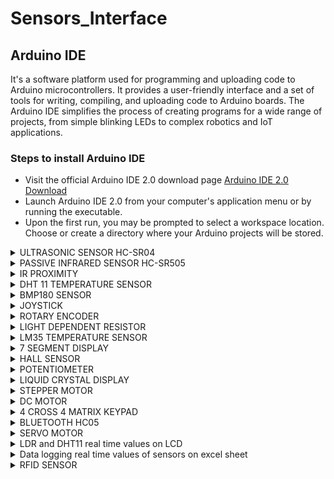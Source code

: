 # Sensors_Interface

## Arduino IDE

It's a software platform used for programming and uploading code to Arduino microcontrollers. It provides a user-friendly interface and a set of tools for writing, compiling, and uploading code to Arduino boards. The Arduino IDE simplifies the process of creating programs for a wide range of projects, from simple blinking LEDs to complex robotics and IoT applications.

### Steps to install Arduino IDE

- Visit the official Arduino IDE 2.0 download page  [Arduino IDE 2.0 Download](https://www.arduino.cc/en/software)
- Launch Arduino IDE 2.0 from your computer's application menu or by running the executable.
- Upon the first run, you may be prompted to select a workspace location. Choose or create a directory where your Arduino projects will be stored.

<details>
  
<summary> ULTRASONIC SENSOR HC-SR04 </summary>
<br>

### source code
```
const int trigPin = 9;  // Trigger pin of the ultrasonic sensor
const int echoPin = 10; // Echo pin of the ultrasonic sensor

void setup() {
  Serial.begin(9600);   // Initialize serial communication
  pinMode(trigPin, OUTPUT);
  pinMode(echoPin, INPUT);
}

void loop() {
  // Send a pulse to the ultrasonic sensor
  digitalWrite(trigPin, LOW);
  delayMicroseconds(2);
  digitalWrite(trigPin, HIGH);
  delayMicroseconds(10);
  digitalWrite(trigPin, LOW);

  // Measure the time it takes for the pulse to return
  long duration = pulseIn(echoPin, HIGH);

  // Calculate distance in centimeters (speed of sound is approximately 343 meters per second)
  int distance = duration * 0.034 / 2;

  // Print the distance to the serial monitor
  Serial.print("Distance: ");
  Serial.print(distance);
  Serial.println(" cm");

  delay(1000);  // Wait for a second before taking another measurement
}
```

### circuit diagram


![image](https://github.com/benedict04/Sensors_Interface/assets/109859485/6733b224-4521-4b32-9e22-fc2c493f70f8)


### wiring

+ Connect the VCC pin of the ultrasonic sensor to the 5V pin on the Arduino
+ Connect the GND pin of the ultrasonic sensor to the GND pin on the Arduino.
+ Connect the Trig pin of the ultrasonic sensor to Digital Pin 9 on the Arduino.
+ Connect the Echo pin of the ultrasonic sensor to Digital Pin 10 on the Arduino.


### output

![us_ss](https://github.com/benedict04/Sensors_Interface/assets/109859485/013d6da6-5eb2-4e48-bccc-c73cf5b73354)


</details>

<details>
<summary> PASSIVE INFRARED SENSOR HC-SR505 </summary>
<br>

### source code

```
const int pirPin = 2;  // PIR sensor output pin

void setup() {
  Serial.begin(9600);   // Initialize serial communication
  pinMode(pirPin, INPUT);
}

void loop() {
  int motionState = digitalRead(pirPin);

  if (motionState == HIGH) {
    Serial.println("Motion detected!");
  } else {
    Serial.println("No motion detected");
  }

  delay(1000);  // Delay to avoid rapid serial print
}

```

### circuit diagram


![image](https://github.com/benedict04/Sensors_Interface/assets/109859485/fbab9bd3-5158-49ea-90eb-96b0b4a954f1)


### wiring
+ Connect the VCC pin of the PIR sensor to the 5V pin on the Arduino.
+ Connect the GND pin of the PIR sensor to the GND pin on the Arduino.
+ Connect the OUT (or DOUT) pin of the PIR sensor to Digital Pin 2 on the Arduino.


### output


![PIR_SS](https://github.com/benedict04/Sensors_Interface/assets/109859485/fe1c3f0b-db68-4d74-942b-f32de6cc465d)


</details>

<details>
<summary> IR PROXIMITY </summary>
<br>

### source code

```
const int irSensorPin = 2;  // Digital pin connected to the output of the IR proximity sensor

void setup() {
  Serial.begin(9600);       // Initialize serial communication
  pinMode(irSensorPin, INPUT);
}

void loop() {
  // Read the digital output from the IR proximity sensor
  int proximityValue = digitalRead(irSensorPin);

  // Print the result to the Serial Monitor
  if (proximityValue == HIGH) {
    Serial.println("Object detected!");
  } else {
    Serial.println("No object detected");
  }

  delay(500);  // Delay for stability
}
```

### circuit diagram

![image](https://github.com/benedict04/Sensors_Interface/assets/109859485/b2827089-1a27-4a80-b60d-7a961a2f328b)


### wiring

+ Connect the sensor's VCC to the Arduino's 5V.
+ Connect the sensor's GND to the Arduino's GND.
+ Connect the sensor's OUT to the Arduino's Digital Pin 2.


### output

![irp_ss](https://github.com/benedict04/Sensors_Interface/assets/109859485/9492c888-4eb5-4aba-bc75-660354ac7aaf)


</details>

<details>
<summary> DHT 11 TEMPERATURE SENSOR </summary>
<br>

### source code

```
#include <DHT.h>

#define DHTPIN 2      // Digital pin connected to the DHT sensor
#define DHTTYPE DHT11 // DHT sensor type (DHT11 or DHT22)

DHT dht(DHTPIN, DHTTYPE);

void setup() {
  Serial.begin(9600);
  dht.begin();
}

void loop() {
  delay(2000); // Wait for 2 seconds between readings

  float temperature = dht.readTemperature(); // Read temperature in Celsius
  float humidity = dht.readHumidity();       // Read humidity

  Serial.print("Temperature: ");
  Serial.print(temperature);
  Serial.print(" °C, Humidity: ");
  Serial.print(humidity);
  Serial.println(" %");
}

```

### circuit diagram


![image](https://github.com/benedict04/Sensors_Interface/assets/109859485/89193b74-4591-48a0-9530-246eb4204bd7)


### wiring

+ Connect the sensor's VCC to the Arduino's 5V.
+ Connect the sensor's GND to the Arduino's GND.
+ Connect the sensor's DATA to the Arduino's Digital Pin 2.


### output

![dht_ss](https://github.com/benedict04/Sensors_Interface/assets/109859485/f9a6b594-07d6-48af-8099-b1f2e5fdc34b)


</details>

<details>
<summary> BMP180 SENSOR </summary>
<br>

### source code

```
#include <Wire.h>
#include <Adafruit_BMP085.h>

Adafruit_BMP085 bmp;

void setup() {
  Serial.begin(9600);
  if (!bmp.begin()) {
    Serial.println("Could not find a valid BMP180 sensor, check wiring!");
    while (1);
  }
}

void loop() {
  Serial.print("Temperature: ");
  Serial.print(bmp.readTemperature());
  Serial.println(" °C");

  Serial.print("Pressure: ");
  Serial.print(bmp.readPressure());
  Serial.println(" Pa");

  delay(1000);
}

```

### circuit diagram

![image](https://github.com/benedict04/Sensors_Interface/assets/109859485/53284f6f-04ce-47a2-9a54-8d080b45d303)

### wiring

+ Connect the sensor's VCC to the Arduino's 5V.
+ Connect the sensor's GND to the Arduino's GND.
+ Connect the sensor's SDA to the Arduino's A4.
+ Connect the sensor's SCL to the Arduino's A5.

### output

![bmp_ss](https://github.com/benedict04/Sensors_Interface/assets/109859485/c9277213-337b-4328-88a4-d0323ba74e6f)


</details>

<details>
<summary> JOYSTICK </summary>
<br>


### source code

```
const int xAxisPin = A0;  // Connect the X-axis of the joystick to analog pin A0
const int yAxisPin = A1;  // Connect the Y-axis of the joystick to analog pin A1

void setup() {
  Serial.begin(9600);
}

void loop() {
  // Read analog values from the joystick
  int xValue = analogRead(xAxisPin);
  int yValue = analogRead(yAxisPin);

  // Print the X and Y values to the Serial Monitor
  Serial.print("X-axis: ");
  Serial.print(xValue);
  Serial.print(", Y-axis: ");
  Serial.println(yValue);

  delay(500);  // Delay for stability
}
```

### circuit diagram

![image](https://github.com/benedict04/Sensors_Interface/assets/109859485/ed8551cd-d40a-463e-b83b-c4001aeb682c)


### wiring

+ Connect the VRx (X-axis) of the joystick to Analog Pin A0 on the Arduino.
+ Connect the VRy (Y-axis) of the joystick to Analog Pin A1 on the Arduino.
+ Connect the GND of the joystick to the GND on the Arduino.
+ Connect the VCC of the joystick to the 5V on the Arduino.


### output

![js_ss](https://github.com/benedict04/Sensors_Interface/assets/109859485/fd931834-7d00-4797-a274-cdbd8f730ea5)


## SOUND SENSOR

### source code

```
const int soundSensorPin = A0; // Connect the analog output of the sound sensor to analog pin A0

void setup() {
  Serial.begin(9600);
}

void loop() {
  // Read analog value from the sound sensor
  int soundValue = analogRead(soundSensorPin);

  // Print the sound value to the Serial Monitor
  Serial.print("Sound Level: ");
  Serial.println(soundValue);

  delay(500);  // Delay for stability
}
```

### wiring

+ Connect the Analog Output of the sound sensor to Analog Pin A0 on the Arduino.
+ Connect the GND of the sound sensor to the GND on the Arduino.
+ Connect the VCC of the sound sensor to the 5V on the Arduino.


### output

![ss_ss](https://github.com/benedict04/Sensors_Interface/assets/109859485/84583ce6-5338-4224-88fc-5ac71e87872d)


</details>

<details>
<summary> ROTARY ENCODER </summary>
<br>

### source code

```
// Rotary Encoder Pins
const int encoderPinA = 2;  // Connect to digital pin 2
const int encoderPinB = 3;  // Connect to digital pin 3

volatile int encoderPos = 0;  // Current position of the encoder
int lastEncoderPos = 0;       // Last position of the encoder

void setup() {
  Serial.begin(9600);

  // Configure encoder pins as INPUT_PULLUP to enable internal pull-up resistors
  pinMode(encoderPinA, INPUT_PULLUP);
  pinMode(encoderPinB, INPUT_PULLUP);

  // Attach interrupts to the encoder pins
  attachInterrupt(digitalPinToInterrupt(encoderPinA), updateEncoder, CHANGE);
  attachInterrupt(digitalPinToInterrupt(encoderPinB), updateEncoder, CHANGE);
}

void loop() {
  // Check if the encoder position has changed
  if (encoderPos != lastEncoderPos) {
    Serial.print("Encoder Position: ");
    Serial.println(encoderPos);

    lastEncoderPos = encoderPos;
  }
}

// Interrupt service routine to update encoder position
void updateEncoder() {
  // Read the current state of the encoder pins
  int encA = digitalRead(encoderPinA);
  int encB = digitalRead(encoderPinB);

  // Determine the direction of rotation based on the state changes
  if (encA == encB) {
    encoderPos++;
  } else {
    encoderPos--;
  }
}
```

### diagram

![image](https://github.com/benedict04/Sensors_Interface/assets/109859485/9d6135dc-3c51-4224-aa0c-3486929d6d67)


### wiring

+ Connect one side of the rotary encoder to the Arduino's 5V.
+ Connect the other side of the rotary encoder to the Arduino's GND.
+ Connect the A output of the rotary encoder to digital pin 2 on the Arduino.
+ Connect the B output of the rotary encoder to digital pin 3 on the Arduino.


### output

![rm_ss](https://github.com/benedict04/Sensors_Interface/assets/109859485/9f3aca68-679a-4dbe-b20b-3b47c2a23268)


</details>

<details>
<summary> LIGHT DEPENDENT RESISTOR </summary>
<br>


###source code

```
const int ldrPin = A0;  // Connect the LDR to analog pin A0

void setup() {
  Serial.begin(9600);
}

void loop() {
  // Read the analog value from the LDR
  int ldrValue = analogRead(ldrPin);

  // Print the LDR value to the Serial Monitor
  Serial.print("LDR Value: ");
  Serial.println(ldrValue);

  delay(500);  // Delay for stability
}

```

### circuit diagram

![image](https://github.com/benedict04/Sensors_Interface/assets/109859485/4440c107-c6c4-4b28-bb63-b4c201b5bddc)


### wiring

+ Connect one leg of the LDR to the Arduino's 5V.
+ Connect the other leg of the LDR to the analog pin A0 on the Arduino.
+ Connect a resistor from the same leg of the LDR to the GND on the Arduino.


### output

![ldr_ss](https://github.com/benedict04/Sensors_Interface/assets/109859485/3e14b360-c94d-4968-99ec-2055cf3ac36a)


</details>

<details>
<summary> LM35 TEMPERATURE SENSOR </summary>
<br>

### source code 

```
const int lm35Pin = A0;  // Connect the LM35 to analog pin A0

void setup() {
  Serial.begin(9600);
}

void loop() {
  // Read the analog value from the LM35
  int lm35Value = analogRead(lm35Pin);

  // Convert the analog value to temperature in Celsius
  float temperatureCelsius = (lm35Value / 1024.0) * 500.0;

  // Print the temperature to the Serial Monitor
  Serial.print("Temperature: ");
  Serial.print(temperatureCelsius);
  Serial.println(" °C");

  delay(1000);  // Delay for stability
}

```

### circuit diagram

![image](https://github.com/benedict04/Sensors_Interface/assets/109859485/a34ef6d5-08ee-4598-88ee-24791aaad1c2)


### wiring

+ Connect the LM35's VCC to the Arduino's 5V.
+ Connect the LM35's GND to the Arduino's GND.
+ Connect the LM35's OUT to analog pin A0 on the Arduino.


### output

![lm_ss](https://github.com/benedict04/Sensors_Interface/assets/109859485/4868213f-49fa-4c7f-9719-23c7adb02bde)


</details>

<details>
<summary> 7 SEGMENT DISPLAY </summary>
<br>

### source code

```
// Pin mapping for common cathode seven-segment display
const int segmentPins[] = {2, 3, 4, 5, 6, 7, 8};  // Connect these pins to segments a, b, c, d, e, f, and g
const int digitPin = 9;                              // Connect this pin to the common cathode pin

void setup() {
  for (int i = 0; i < 7; i++) {
    pinMode(segmentPins[i], OUTPUT);
  }
  pinMode(digitPin, OUTPUT);
}

void loop() {
  // Display numbers 0 to 9 on the seven-segment display
  for (int i = 0; i < 10; i++) {
    displayNumber(i);
    delay(1000);
  }
}

void displayNumber(int number) {
  // Define the segments for each digit
  const byte digitSegments[] = {
    B0111111,  // 0
    B0000110,  // 1
    B1011011,  // 2
    B1001111,  // 3
    B1100110,  // 4
    B1101101,  // 5
    B1111101,  // 6
    B0000111,  // 7
    B1111111,  // 8
    B1101111   // 9
  };

  // Activate the segments for the given number
  for (int i = 0; i < 7; i++) {
    bool isSegmentActive = bitRead(digitSegments[number], i);
    digitalWrite(segmentPins[i], isSegmentActive ? HIGH : LOW);
  }

  // Activate the display
  digitalWrite(digitPin, LOW);
  delay(5);  // A small delay to improve visibility
  digitalWrite(digitPin, HIGH);
}

```

### circuit diagram

![image](https://github.com/benedict04/Sensors_Interface/assets/109859485/f0987df1-482c-4e7b-aa8e-cf7addd2d445)


### wiring

+ Connect the common cathode pin of the seven-segment display to the digitPin (pin 9).
+ Connect each segment pin (a, b, c, d, e, f, g) to the corresponding digital pins (2, 3, 4, 5, 6, 7, 8).


</details>

<details>
<summary> HALL SENSOR </summary>
<br>

### source code

```
const int hallSensorPin = 2;  // Connect the Hall sensor signal pin to digital pin 2

void setup() {
  Serial.begin(9600);
  pinMode(hallSensorPin, INPUT);
}

void loop() {
  // Read the state of the Hall sensor
  int hallState = digitalRead(hallSensorPin);

  // Print the state to the Serial Monitor
  Serial.println(hallState);

  delay(500);  // Delay for stability
}

```

### circuit diagram


![image](https://github.com/benedict04/Sensors_Interface/assets/109859485/852a6ea0-48c4-44e7-aadc-0c4c4f9e005d)


### wiring

+ Connect the signal pin of the Hall sensor module to digital pin 2 on the Arduino.
+ Connect the VCC pin of the Hall sensor module to the Arduino's 5V.
+ Connect the GND pin of the Hall sensor module to the Arduino's GND.


### output

![hs_ss](https://github.com/benedict04/Sensors_Interface/assets/109859485/b24d62d2-6fc9-42d1-b7d5-b4d7a84a2080)


</details>

<details>
<summary> POTENTIOMETER </summary>
<br>

### source code

```
const int potentiometerPin = A0;  // Connect the potentiometer to analog pin A0

void setup() {
  Serial.begin(9600);
}

void loop() {
  // Read the analog value from the potentiometer
  int potValue = analogRead(potentiometerPin);

  // Print the potentiometer value to the Serial Monitor
  Serial.println(potValue);

  delay(100);  // Delay for stability
}

```

### circuit diagram

![image](https://github.com/benedict04/Sensors_Interface/assets/109859485/c938c3e3-0f5e-49d3-b563-f81deb6a0ce3)


### wiring

+ Connect one leg of the potentiometer to the Arduino's 5V.
+ Connect the other leg of the potentiometer to the Arduino's GND.
+ Connect the middle pin (wiper) of the potentiometer to analog pin A0 on the Arduino.


### output


![pm_ss](https://github.com/benedict04/Sensors_Interface/assets/109859485/2264807a-f38d-47f4-b63c-9850f1f9b671)


</details>

<details>
<summary> LIQUID CRYSTAL DISPLAY </summary>
<br>

### source code

```
#include <LiquidCrystal.h>

// Pin configuration for LCD
const int rs = 12;   // Register select pin
const int en = 11;   // Enable pin
const int d4 = 5;    // Data pin 4
const int d5 = 4;    // Data pin 5
const int d6 = 3;    // Data pin 6
const int d7 = 2;    // Data pin 7

LiquidCrystal lcd(rs, en, d4, d5, d6, d7);

void setup() {
  lcd.begin(16, 2);  // Initialize the LCD with 16 columns and 2 rows
  lcd.print("Hello, Arduino!");
}

void loop() {
  // Your code here
}

```

### circuit diagram


![image](https://github.com/benedict04/Sensors_Interface/assets/109859485/0b98ddfc-3266-4b40-980b-600965bedf60)


### wiring

+ Connect the LCD RS pin to digital pin 12.
+ Connect the LCD EN pin to digital pin 11.
+ Connect the LCD D4 pin to digital pin 5.
+ Connect the LCD D5 pin to digital pin 4.
+ Connect the LCD D6 pin to digital pin 3.
+ Connect the LCD D7 pin to digital pin 2.
+ Connect the LCD VSS (ground) pin to the Arduino's GND.
+ Connect the LCD VDD (power) pin to the Arduino's 5V.
+ Connect the LCD V0 (contrast) pin to a potentiometer (adjustable resistor) and connect the other end of the potentiometer to GND.

</details>

<details>
<summary> STEPPER MOTOR </summary>
<br>


### source code

```
#include <AccelStepper.h>

// Define the motor connections
const int stepPin = 2;
const int dirPin = 3;

// Create an AccelStepper object
AccelStepper stepper(1, stepPin, dirPin);

void setup() {
  // Set the maximum speed and acceleration
  stepper.setMaxSpeed(1000);
  stepper.setAcceleration(500);

  // Set the initial position
  stepper.setCurrentPosition(0);
}

void loop() {
  // Move the stepper motor 200 steps in one direction
  stepper.moveTo(200);
  stepper.run();

  delay(1000);  // Pause for 1 second

  // Move the stepper motor 200 steps in the opposite direction
  stepper.moveTo(0);
  stepper.run();

  delay(1000);  // Pause for 1 second
}

```

### circuit diagram

![image](https://github.com/benedict04/Sensors_Interface/assets/109859485/08021cb9-1594-460f-9dcd-ed595e7983ac)



### wiring

+ Connect the driver's step pin to digital pin 2 on the Arduino.
+ Connect the driver's dir pin to digital pin 3 on the Arduino.
+ Connect the stepper motor to the output terminals of the driver.
+ Connect a power supply to the stepper motor driver.


</details>

<details>
<summary> DC MOTOR </summary>
<br>

### source code

```
// Motor A
const int motorAPin1 = 9;   // Input 1 for Motor A
const int motorAPin2 = 10;  // Input 2 for Motor A
const int enableAPin = 11;  // PWM Speed Control for Motor A

void setup() {
  pinMode(motorAPin1, OUTPUT);
  pinMode(motorAPin2, OUTPUT);
  pinMode(enableAPin, OUTPUT);

  // Set motor speed to zero initially
  analogWrite(enableAPin, 0);
}

void loop() {
  // Move the motor forward
  motorControl(motorAPin1, motorAPin2, enableAPin, 255);
  delay(2000);  // Run for 2 seconds

  // Stop the motor
  motorControl(motorAPin1, motorAPin2, enableAPin, 0);
  delay(1000);  // Pause for 1 second

  // Move the motor backward
  motorControl(motorAPin2, motorAPin1, enableAPin, 255);
  delay(2000);  // Run for 2 seconds

  // Stop the motor
  motorControl(motorAPin1, motorAPin2, enableAPin, 0);
  delay(1000);  // Pause for 1 second
}

// Function to control the motor speed and direction
void motorControl(int input1Pin, int input2Pin, int enablePin, int speed) {
  // Set motor direction based on the sign of the speed
  if (speed > 0) {
    digitalWrite(input1Pin, HIGH);
    digitalWrite(input2Pin, LOW);
  } else if (speed < 0) {
    digitalWrite(input1Pin, LOW);
    digitalWrite(input2Pin, HIGH);
  } else {
    digitalWrite(input1Pin, LOW);
    digitalWrite(input2Pin, LOW);
  }

  // Set motor speed (PWM)
  analogWrite(enablePin, abs(speed));
}
```

### circuit diagram

![image](https://github.com/benedict04/Sensors_Interface/assets/109859485/dc03efa6-6299-40e0-96c9-32e227d39c9b)


### wiring

+ Connect the L298N Input 1 pin to digital pin 9 on the Arduino.
+ Connect the L298N Input 2 pin to digital pin 10 on the Arduino.
+ Connect the L298N Enable pin to digital pin 11 on the Arduino.
+ Connect the DC motor to the output terminals of Motor A on the L298N.
+ Connect a power supply to the motor driver (be sure to share the ground with the Arduino).

</details>


<details>
<summary> 4 CROSS 4 MATRIX KEYPAD </summary>
<br>

  
### source code
```
#include <Keypad.h>

const byte ROW_NUM    = 4; // four rows
const byte COLUMN_NUM = 4; // four columns

char keys[ROW_NUM][COLUMN_NUM] = {
  {'1','2','3','A'},
  {'4','5','6','B'},
  {'7','8','9','C'},
  {'*','0','#','D'}
};

byte pin_rows[ROW_NUM]    = {9, 8, 7, 6}; // connect to the row pinouts of the keypad
byte pin_column[COLUMN_NUM] = {5, 4, 3, 2}; // connect to the column pinouts of the keypad

Keypad myKeypad = Keypad(makeKeymap(keys), pin_rows, pin_column, ROW_NUM, COLUMN_NUM);

void setup() {
  Serial.begin(9600);
}

void loop() {
  char key = myKeypad.getKey();

  if (key) {
    Serial.println(key);
    // Perform actions based on the pressed key
  }
}
```


### circuit diagram

![image](https://github.com/benedict04/Sensors_Interface/assets/109859485/e3bd176f-029b-431f-ad99-d0f4ee81c788)


### wiring

+ Connect the keypad's ROW1-ROW4 pins to digital pins 9-6 on the Arduino.
+ Connect the keypad's COL1-COL4 pins to digital pins 5-2 on the Arduino.


### output

![image](https://github.com/benedict04/Sensors_Interface/assets/109859485/8a23ef9b-c3d7-4485-87a2-5a8d53061a8a)


</details>

<details>
<summary> BLUETOOTH HC05 </summary>
<br>

  
### source code

```
// Pin configuration for HC-05 Bluetooth module
const int rxPin = 2;   // Rx pin on the Arduino, connect to Tx pin on HC-05
const int txPin = 3;   // Tx pin on the Arduino, connect to Rx pin on HC-05

void setup() {
  Serial.begin(9600);  // Serial communication with HC-05
}

void loop() {
  if (Serial.available() > 0) {
    // Read and store the entire string from Bluetooth module
    String receivedString = Serial.readStringUntil('\n');

    // Print the received string to the Serial Monitor
    Serial.print("Received: ");
    Serial.println(receivedString);
  }
}
```

### circuit diagram


![image](https://github.com/benedict04/Sensors_Interface/assets/109859485/3bde096b-86a5-41bf-914a-d1c317b741c7)


### wiring

+ Connect the HC-05 Rx pin to digital pin 2 (Arduino Tx).
+ Connect the HC-05 Tx pin to digital pin 3 (Arduino Rx).
+ Connect the HC-05 VCC pin to the Arduino's 5V.
+ Connect the HC-05 GND pin to the Arduino's GND.

### output

![image](https://github.com/benedict04/Sensors_Interface/assets/109859485/3e77ae3d-61b2-4097-a131-11988d40fccb)

</details>


<details>
<summary> SERVO MOTOR </summary>
<br>

### source code

```
#include <Servo.h>

Servo myServo; // Create a Servo object

int servoPin = 9; // Connect the servo signal wire to digital pin 9

void setup() {
  myServo.attach(servoPin); // Attach the servo to the specified pin
}

void loop() {
  // Sweep the servo from 0 to 180 degrees
  for (int angle = 0; angle <= 180; angle += 1) {
    myServo.write(angle);
    delay(15);
  }

  delay(1000); // Pause for 1 second

  // Sweep the servo from 180 to 0 degrees
  for (int angle = 180; angle >= 0; angle -= 1) {
    myServo.write(angle);
    delay(15);
  }

  delay(1000); // Pause for 1 second
}
```

### circuit diagram

![image](https://github.com/benedict04/Sensors_Interface/assets/109859485/277245e3-2df9-4206-9057-4b7975ca8a17)


### wiring

+ Connect the servo signal wire to digital pin 9.
+ Connect the servo power wire to the Arduino's 5V.
+ Connect the servo ground wire to the Arduino's GND.

</details>


<details>

  <summary> LDR and DHT11 real time values on LCD </summary>

<br>

### source code

```
#include <DHT.h>
#include <LiquidCrystal.h>

#define DHTPIN 2  // Pin where the DHT11 is connected
#define DHTTYPE DHT11  // DHT sensor type
#define LDRPIN A0  // Pin where the LDR is connected

DHT dht(DHTPIN, DHTTYPE);

// Initialize the LCD
LiquidCrystal lcd(12, 11, 5, 4, 3, 2);  // Pins: RS, E, D4, D5, D6, D7

void setup() {
  lcd.begin(16, 2);
  lcd.print("Temp:    LDR:");
  lcd.setCursor(0, 1);
  lcd.print("Loading...");

  dht.begin();
}

void loop() {
  delay(2000);  // Wait for 2 seconds between measurements

  float temperature = dht.readTemperature();
  int ldrValue = analogRead(LDRPIN);

  lcd.clear();
  lcd.setCursor(0, 0);
  lcd.print("Temp: ");
  lcd.print(temperature, 1);
  lcd.print(" ");
  lcd.write(223);  // Degree symbol
  lcd.print("C");

  lcd.setCursor(8, 0);
  lcd.print("LDR: ");
  lcd.print(ldrValue);

  lcd.setCursor(0, 1);
  lcd.print("Light: ");
  if (ldrValue > 800) {
    lcd.print("Bright");
  } else if (ldrValue > 400) {
    lcd.print("Moderate");
  } else {
    lcd.print("Dark");
  }
}
```

### circuit diagram

![image](https://github.com/benedict04/Sensors_Interface/assets/109859485/c1b199ae-ef11-4d1a-b436-f2dc3d80734d)


</details>


<details>

<summary> Data logging real time values of sensors on excel sheet </summary>
<br>

## DHT11 , LDR AND GAS CONCENTRATION SENSORS

### source code

```
#include <DHT.h>

#define DHTPIN 2  // Pin where the DHT11 is connected
#define DHTTYPE DHT11  // DHT sensor type

int ldrPin = A0;  // Pin where the LDR is connected
int gasPin = A1;  // Pin where the gas sensor is connected

DHT dht(DHTPIN, DHTTYPE);

void setup() {
  Serial.begin(9600);
  dht.begin();
}

void loop() {
  // Read DHT11 sensor data
  float humidity = dht.readHumidity();
  float temperature = dht.readTemperature();

  // Read LDR sensor data
  int ldrValue = analogRead(ldrPin);

  // Read gas sensor data (replace with your specific gas sensor code)
  int gasValue = analogRead(gasPin);

  // Print sensor values to Serial Monitor
  Serial.print("Humidity: ");
  Serial.print(humidity);
  Serial.print("%, Temperature: ");
  Serial.print(temperature);
  Serial.println("°C");

  Serial.print("LDR Value: ");
  Serial.println(ldrValue);

  Serial.print("Gas Sensor Value: ");
  Serial.println(gasValue);

  delay(2000);  // Delay for 2 seconds before reading again
}
```

### circuit diagram

![image](https://github.com/benedict04/Sensors_Interface/assets/109859485/609927b1-f7ff-4f49-b566-afbf5fa2a0ee)


### wiring

+ Connect the VCC pin of the DHT11 to 5V on the Arduino.
+ Connect the GND pin of the DHT11 to GND on the Arduino.
+ Connect the data pin (OUT) of the DHT11 to pin 2 on the Arduino.
+ Connect one leg of the LDR to the 5V on the Arduino.
+ Connect the other leg of the LDR to the A0 analog input pin on the Arduino.
+ Connect a resistor (around 10kΩ) from the same leg of the LDR connected to A0 to GND on the Arduino.
+ Connect the VCC pin of the gas sensor to 5V on the Arduino.
+ Connect the GND pin of the gas sensor to GND on the Arduino.
+ Connect the analog output pin of the gas sensor to A1 on the Arduino.
+ Connect the digital output pin of the gas sensor to a digital pin on the Arduino (if available, you may not need this depending on your specific gas sensor).


### excel sheet output


![assign_pic](https://github.com/benedict04/Sensors_Interface/assets/109859485/3064bd4f-45c3-4456-9fe1-1195322dc59c)


</details>


<details>
  <summary> RFID SENSOR </summary>
<br>

### source code

```
#include <SPI.h>
#include <MFRC522.h>

#define SS_PIN 10
#define RST_PIN 9

MFRC522 mfrc522(SS_PIN, RST_PIN);  // Create MFRC522 instance

void setup() {
  Serial.begin(9600); // Initialize serial communication
  SPI.begin(); // Init SPI bus
  mfrc522.PCD_Init(); // Init MFRC522
  Serial.println("Scan RFID tag...");
}

void loop() {
  // Look for new cards
  if (mfrc522.PICC_IsNewCardPresent() && mfrc522.PICC_ReadCardSerial()) {
    // Show UID on serial monitor
    Serial.print("Tag UID:");
    for (byte i = 0; i < mfrc522.uid.size; i++) {
      Serial.print(mfrc522.uid.uidByte[i] < 0x10 ? " 0" : " ");
      Serial.print(mfrc522.uid.uidByte[i], HEX);
    }
    Serial.println();
    mfrc522.PICC_HaltA(); // Halt PICC
    mfrc522.PCD_StopCrypto1(); // Stop encryption on PCD
    delay(1000); // Delay before next read
  }
}
```

### circuit diagram

![image](https://github.com/benedict04/Sensors_Interface/assets/109859485/f3956d60-ce29-4109-af74-a9a6197fda7e)


### wiring 

+ VCC: Connect to Arduino 3.3V pin
+ RST (Reset): Connect to Arduino digital pin 9
+ GND: Connect to Arduino GND pin
+ MISO: Connect to Arduino digital pin 12
+ MOSI: Connect to Arduino digital pin 11
+ SCK: Connect to Arduino digital pin 13
+ SDA: Connect to Arduino digital pin 10

### output


![image](https://github.com/benedict04/Sensors_Interface/assets/109859485/3d31e6b4-453d-437a-9839-9465f2b6ae4a)


</details>







